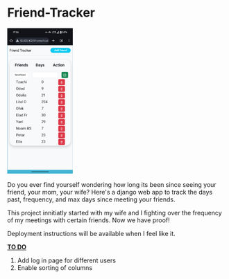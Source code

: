 ﻿# Friend-Tracker


<img src="/assets/FriendTracker.png" width="30%" height="30%" />

Do you ever find yourself wondering how long its been since seeing your friend, your mom, your wife?
Here's a django web app to track the days past, frequency, and max days since meeting your friends.

This project innitiatly started with my wife and I fighting over the frequency of my meetings with certain friends.
Now we have proof! 

Deployment instructions will be available when I feel like it.

<ins> **TO DO** </ins>
1. Add log in page for different users
2. Enable sorting of columns
